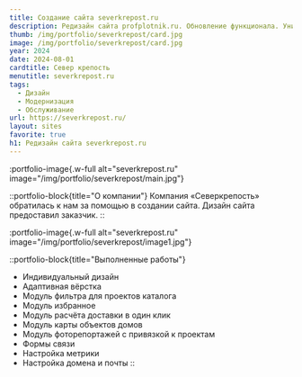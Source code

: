 ```yaml
---
title: Создание сайта severkrepost.ru
description: Редизайн сайта profplotnik.ru. Обновление функционала. Уникальный дизайн.
thumb: /img/portfolio/severkrepost/card.jpg
image: /img/portfolio/severkrepost/card.jpg
year: 2024
date: 2024-08-01
cardtitle: Север крепость
menutitle: severkrepost.ru
tags:
  - Дизайн
  - Модернизация
  - Обслуживание
url: https://severkrepost.ru/
layout: sites
favorite: true
h1: Редизайн сайта severkrepost.ru
---
```


:portfolio-image{.w-full alt="severkrepost.ru" image="/img/portfolio/severkrepost/main.jpg"}

::portfolio-block{title="О компании"}
Компания «Северкрепость» обратилась к нам за помощью в создании сайта. Дизайн сайта предоставил заказчик. 
::

:portfolio-image{.w-full alt="severkrepost.ru" image="/img/portfolio/severkrepost/image1.jpg"}

::portfolio-block{title="Выполненные работы"}
- Индивидуальный дизайн
- Адаптивная вёрстка
- Модуль фильтра для проектов каталога
- Модуль избранное
- Модуль расчёта доставки в один клик
- Модуль карты объектов домов
- Модуль фоторепортажей с привязкой к проектам
- Формы связи
- Настройка метрики
- Настройка домена и почты
::
